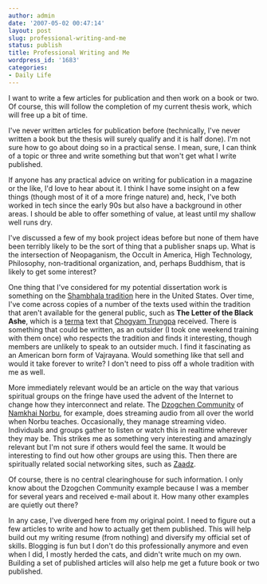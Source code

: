 ```yaml
---
author: admin
date: '2007-05-02 00:47:14'
layout: post
slug: professional-writing-and-me
status: publish
title: Professional Writing and Me
wordpress_id: '1683'
categories:
- Daily Life
---
```

I want to write a few articles for publication and then work on a book or two. Of course, this will follow the completion of my current thesis work, which will free up a bit of time.

I've never written articles for publication before (technically, I've never written a book but the thesis will surely qualify and it is half done). I'm not sure how to go about doing so in a practical sense. I mean, sure, I can think of a topic or three and write something but that won't get what I write published.

If anyone has any practical advice on writing for publication in a magazine or the like, I'd love to hear about it. I think I have some insight on a few things (though most of it of a more fringe nature) and, heck, I've both worked in tech since the early 90s but also have a background in other areas. I should be able to offer something of value, at least until my shallow well runs dry.

I've discussed a few of my book project ideas before but none of them have been terribly likely to be the sort of thing that a publisher snaps up. What is the intersection of Neopaganism, the Occult in America, High Technology, Philosophy, non-traditional organization, and, perhaps Buddhism, that is likely to get some interest?

One thing that I've considered for my potential dissertation work is something on the <a href="http://en.wikipedia.org/wiki/Shambhala_Buddhism">Shambhala tradition</a> here in the United States. Over time, I've come across copies of a number of the texts used within the tradition that aren't available for the general public, such as <strong>The Letter of the Black Ashe</strong>, which is a <a href="http://en.wikipedia.org/wiki/Terma_%28Buddhism%29">terma</a> text that <a href="http://en.wikipedia.org/wiki/Chogyam_Trungpa">Chogyam Trungpa</a> received. There is something that could be written, as an outsider (I took one weekend training with them once) who respects the tradition and finds it interesting, though members are unlikely to speak to an outsider much. I find it fascinating as an American born form of Vajrayana. Would something like that sell and would it take forever to write? I don't need to piss off a whole tradition with me as well.

More immediately relevant would be an article on the way that various spiritual groups on the fringe have used the advent of the Internet to change how they interconnect and relate. The <a href="http://www.tsegyalgareast.org/">Dzogchen Community</a> of <a href="http://en.wikipedia.org/wiki/Namkhai_Norbu">Namkhai Norbu</a>, for example, does streaming audio from all over the world when Norbu teaches. Occasionally, they manage streaming video. Individuals and groups gather to listen or watch this in realtime wherever they may be. This strikes me as something very interesting and amazingly relevant but I'm not sure if others would feel the same. It would be interesting to find out how other groups are using this. Then there are spiritually related social networking sites, such as <a href="http://www.zaadz.com/">Zaadz</a>.

Of course, there is no central clearinghouse for such information. I only know about the Dzogchen Community example because I was a member for several years and received e-mail about it. How many other examples are quietly out there?

In any case, I've diverged here from my original point. I need to figure out a few articles to write and how to actually get them published. This will help build out my writing resume (from nothing) and diversify my official set of skills. Blogging is fun but I don't do this professionally anymore and even when I did, I mostly herded the cats, and didn't write much on my own. Building a set of published articles will also help me get a future book or two published.
